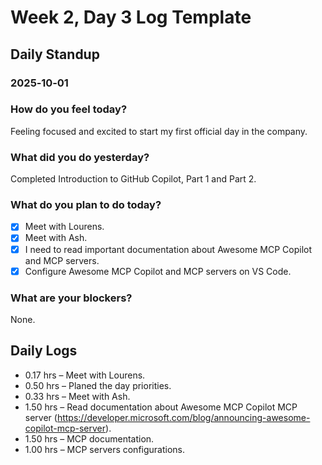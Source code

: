 # Week 2, Day 3 Log Template

## Daily Standup

### 2025‑10‑01

### How do you feel today?

Feeling focused and excited to start my first official day in the company.

### What did you do yesterday?

Completed Introduction to GitHub Copilot, Part 1 and Part 2.

### What do you plan to do today?

-   [x] Meet with Lourens.
-   [x] Meet with Ash.
-   [x] I need to read important documentation about Awesome MCP Copilot and MCP servers.
-   [x] Configure Awesome MCP Copilot and MCP servers on VS Code.

### What are your blockers?

None.

## Daily Logs

-   0.17 hrs – Meet with Lourens.
-   0.50 hrs – Planed the day priorities.
-   0.33 hrs – Meet with Ash.
-   1.50 hrs – Read documentation about Awesome MCP Copilot MCP server (https://developer.microsoft.com/blog/announcing-awesome-copilot-mcp-server).
-   1.50 hrs – MCP documentation.
-   1.00 hrs – MCP servers configurations.
